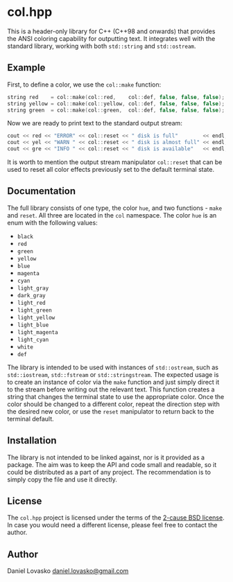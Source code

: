 # col.hpp
This is a header-only library for C++ (C++98 and onwards) that provides the
ANSI coloring capability for outputting text. It integrates well with the
standard library, working with both `std::string` and `std::ostream`.

## Example
First, to define a color, we use the `col::make` function:
```cpp
string red    = col::make(col::red,    col::def, false, false, false);
string yellow = col::make(col::yellow, col::def, false, false, false);
string green  = col::make(col::green,  col::def, false, false, false);
```

Now we are ready to print text to the standard output stream:
```cpp
cout << red << "ERROR" << col::reset << " disk is full"        << endl;
cout << yel << "WARN " << col::reset << " disk is almost full" << endl;
cout << gre << "INFO " << col::reset << " disk is available"   << endl;
```
It is worth to mention the output stream manipulator `col::reset` that can be
used to reset all color effects previously set to the default terminal state.

## Documentation
The full library consists of one type, the color `hue`, and two functions -
`make` and `reset`. All three are located in the `col` namespace. The color
`hue` is an enum with the following values:
 * `black`
 * `red`
 * `green`
 * `yellow`
 * `blue`
 * `magenta`
 * `cyan`
 * `light_gray`
 * `dark_gray`
 * `light_red`
 * `light_green`
 * `light_yellow`
 * `light_blue`
 * `light_magenta`
 * `light_cyan`
 * `white`
 * `def`

The library is intended to be used with instances of `std::ostream`, such as
`std::iostream`, `std::fstream` or `std::stringstream`. The expected usage is
to create an instance of color via the `make` function and just simply direct
it to the stream before writing out the relevant text. This function creates a
string that changes the terminal state to use the appropriate color. Once the
color should be changed to a different color, repeat the direction step with
the desired new color, or use the `reset` manipulator to return back to the
terminal default.

## Installation
The library is not intended to be linked against, nor is it provided as a
package. The aim was to keep the API and code small and readable, so it could
be distributed as a part of any project. The recommendation is to simply copy
the file and use it directly.

## License
The `col.hpp` project is licensed under the terms of the [2-cause BSD
license](LICENSE). In case you would need a different license, please feel free
to contact the author.

## Author
Daniel Lovasko <daniel.lovasko@gmail.com>
